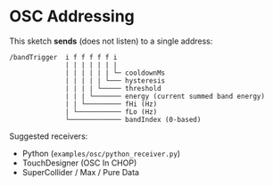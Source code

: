 # OSC Addressing

This sketch **sends** (does not listen) to a single address:

```
/bandTrigger  i f f f f f i
              | | | | | | |
              | | | | | | └─ cooldownMs
              | | | | | └─── hysteresis
              | | | | └───── threshold
              | | | └─────── energy (current summed band energy)
              | | └───────── fHi (Hz)
              | └─────────── fLo (Hz)
              └───────────── bandIndex (0‑based)
```

Suggested receivers:
- Python (`examples/osc/python_receiver.py`)
- TouchDesigner (OSC In CHOP)
- SuperCollider / Max / Pure Data
